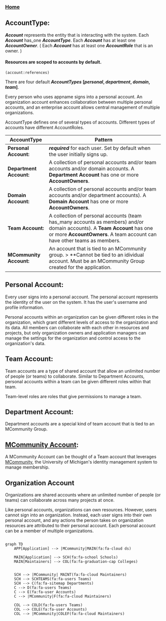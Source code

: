 ### [Home](./README.md)

## AccountType:

***Account*** represents the entity that is interacting with the system. Each ***Account*** has_one ***AccountType***. Each ***Account*** has at least one ***AccountOwner***. ( Each ***Account*** has at least one ***AccountRole*** that is an owner. )

#### Resources are scoped to accounts by default. 
```(account:references)```

There are four default ***AccountTypes***  **[*personal*, *department*, *domain*, *team*]**. 

Every person who uses appname signs into a personal account. An organization account enhances collaboration between multiple personal accounts, and an enterprise account allows central management of multiple organizations.

AccountType defines one of several types of accounts. Different types of accounts have different AccountRoles. 


| **AccountType**         | **Pattern**                                                                      |
|-------------------------|----------------------------------------------------------------------------------|
| **Personal Account:**   | ***required*** for each user. Set by default when the user initially signs up.   |
| **Department Account:** | A collection of personal accounts and/or team accounts and/or domain accounts. A **Department Account** has one or more **AccountOwners**. |
| **Domain Account:**     | A collection of personal accounts and/or team accounts and/or department accounts). A **Domain Account** has one or more **AccountOwners**. |
| **Team Account:**       | A collection of personal accounts (team has_many accounts as members) and/or domain accounts). A **Team Account** has one or more **AccountOwners**. A team account can have other teams as members.|
| **MCommunity Account:**       | An account that is tied to an MCommunity group.  > **Cannot be tied to an idividual account. Must be an MCommunity Group created for the application. |

## Personal Account: 
Every user signs into a personal account. The personal account represents the identity of the user on the system. It has the user's username and profile information.

Personal accounts within an organization can be given different roles in the organization, which grant different levels of access to the organization and its data. All members can collaborate with each other in resources and projects, but only organization owners and application managers can manage the settings for the organization and control access to the organization's data. 


## Team Account:
Team accounts are a type of shared account that allow an unlimited number of people (or teams) to collaborate. Similar to Department Accounts, personal accounts within a team can be given different roles within that team. 

Team-level roles are roles that give permissions to manage a team. 

## Department Account:
Department accounts are a special kind of team account that is tied to an MCommunity Group.

## [MCommunity Account](MCommunity.md): 

A MCommunity Account can be thought of a Team account that leverages [MCommunity](https://mcommunity.umich.edu), the University of Michigan's identity management system to manage membership. 

## Organization Account

Organizations are shared accounts where an unlimited number of people (or teams) can collaborate across many projects at once.

Like personal accounts, organizations can own resources. However, users cannot sign into an organization. Instead, each user signs into their own personal account, and any actions the person takes on organization resources are attributed to their personal account. Each personal account can be a member of multiple organizations.


```mermaid

graph TD
    APP[Application] --> |MCommunity|MAIN(fa:fa-cloud ds)

    MAIN[Application] --> SCH(fa:fa-school Schools) 
    MAIN[Maintainers] --> COL(fa:fa-graduation-cap Colleges) 
    
    
    SCH --> |MCommunity| MAINT(fa:fa-cloud Maintainers)
    SCH --> SCHTEAMS(fa:fa-users Teams)
    SCH --> C(fa:fa-sitemap Departments)
    C --> D(fa:fa-users Teams)
    C --> E(fa:fa-user Accounts)
    C --> |MCommunity|F(fa:fa-cloud Maintainers)

    COL --> COLD(fa:fa-users Teams)
    COL --> COLE(fa:fa-user Accounts)
    COL --> |MCommunity|COLEF(fa:fa-cloud Maintainers)

